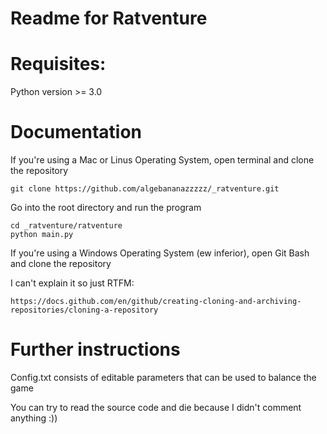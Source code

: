 # Readme for Ratventure

# Requisites:
Python version >= 3.0

# Documentation
If you're using a Mac or Linus Operating System, open terminal and clone the repository

```
git clone https://github.com/algebananazzzzz/_ratventure.git
```

Go into the root directory and run the program

```
cd _ratventure/ratventure
python main.py
```

If you're using a Windows Operating System (ew inferior), open Git Bash and clone the repository

I can't explain it so just RTFM:
```
https://docs.github.com/en/github/creating-cloning-and-archiving-repositories/cloning-a-repository
```

# Further instructions
Config.txt consists of editable parameters that can be used to balance the game

You can try to read the source code and die because I didn't comment anything :))
